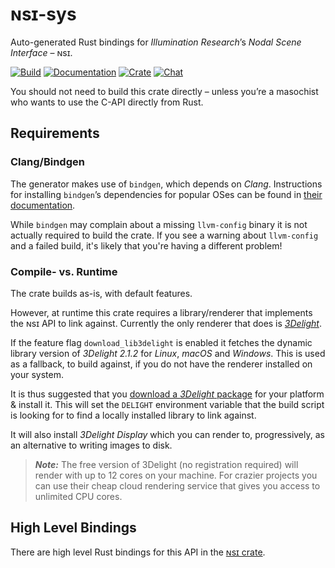 
# ɴsɪ-sys

Auto-generated Rust bindings for *Illumination Research*’s *Nodal Scene
Interface* – ɴsɪ.

[![Build](https://github.com/virtualritz/nsi-sys/workflows/Build/badge.svg)](https://github.com/virtualritz/nsi-sys/actions)
[![Documentation](https://docs.rs/nsi-sys/badge.svg)](https://docs.rs/nsi-sys)
[![Crate](https://img.shields.io/crates/v/nsi-sys.svg)](https://crates.io/crates/nsi-sys)
[![Chat](https://badges.gitter.im/n-s-i/community.svg)](https://gitter.im/n-s-i/community)

You should not need to build this crate directly – unless you’re a
masochist who wants to use the C-API directly from Rust.

## Requirements

### Clang/Bindgen
The generator makes use of `bindgen`, which depends on *Clang*.
Instructions for installing `bindgen`’s dependencies for popular OSes
can be found in
[their documentation](https://rust-lang.github.io/rust-bindgen/requirements.html).

While `bindgen` may complain about a missing `llvm-config` binary it is
not actually required to build the crate. If you see a warning about
`llvm-config` and a failed build, it's likely that you're having a
different problem!

### Compile- vs. Runtime
The crate builds as-is, with default features.

However, at runtime this crate requires a library/renderer that
implements the ɴsɪ API to link against. Currently the only renderer
that does is [*3Delight*](https://www.3delight.com/).

If the feature flag `download_lib3delight` is enabled it fetches the
dynamic library version of *3Delight 2.1.2* for *Linux*, *macOS* and
*Windows*.
This is used as a fallback, to build against, if you do not have the
renderer installed on your system.

It is thus suggested that you
[download a *3Delight* package](https://www.3delight.com/download) for
your platform & install it.
This will set the `DELIGHT` environment variable that the build script
is looking for to find a locally installed library to link against.

It will also install *3Delight Display* which you can render to,
progressively, as an alternative to writing images to disk.

> **_Note:_** The free version of 3Delight (no registration required) will render with up to 12 cores on your machine. For crazier projects you can use their cheap cloud rendering service that gives you access to unlimited CPU cores.

## High Level Bindings
There are high level Rust bindings for this API in the [ɴsɪ crate](https://crates.io/crates/nsi/).
